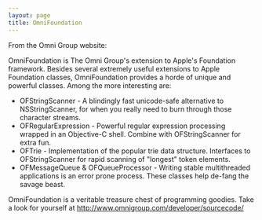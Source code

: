 ```yaml
---
layout: page
title: OmniFoundation
---
```





From the Omni Group website:

OmniFoundation is The Omni Group's extension to Apple's Foundation framework. Besides several extremely useful extensions to Apple Foundation classes, OmniFoundation provides a horde of unique and powerful classes. Among the more interesting are:


*  OFStringScanner - A blindingly fast unicode-safe alternative to NSStringScanner, for when you really need to burn through those character streams.
*  OFRegularExpression - Powerful regular expression processing wrapped in an Objective-C shell. Combine with OFStringScanner for extra fun.
*  OFTrie - Implementation of the popular trie data structure. Interfaces to OFStringScanner for rapid scanning of "longest" token elements.
*  OFMessageQueue & OFQueueProcessor - Writing stable multithreaded applications is an error prone process. These classes help de-fang the savage beast.


OmniFoundation is a veritable treasure chest of programming goodies. Take a look for yourself at http://www.omnigroup.com/developer/sourcecode/

